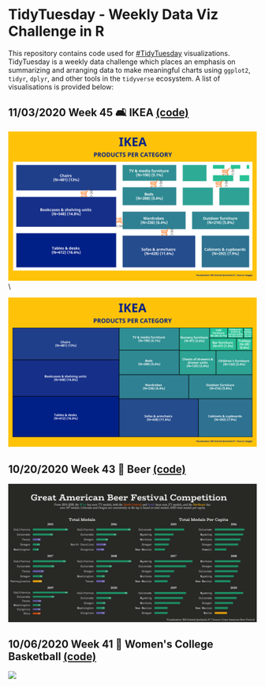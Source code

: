 # TidyTuesday - Weekly Data Viz Challenge in R
This repository contains code used for [#TidyTuesday](https://github.com/rfordatascience/tidytuesday) visualizations.  TidyTuesday is a weekly data challenge which places an emphasis on summarizing and arranging data to make meaningful charts using `ggplot2`, `tidyr`, `dplyr`, and other tools in the `tidyverse` ecosystem. A list of visualisations is provided below:

## 11/03/2020 Week 45 🛋️ IKEA [(code)](https://github.com/schmid07/TidyTuesday/blob/main/Code/ikea1.r)

![](plots/ikea1.png)
\

![](plots/ikea.png)

## 10/20/2020 Week 43 🍻 Beer [(code)](https://github.com/schmid07/TidyTuesday/blob/main/Code/beer.r)

![](plots/beer.png)

## 10/06/2020 Week 41 🏀 Women's College Basketball [(code)](https://github.com/schmid07/TidyTuesday/blob/main/Code/women_bball.R)

![](https://github.com/schmid07/TidyTuesday/blob/main/plots/tt_2020_week41.png)

